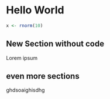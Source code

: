 # Hello World

```r
x <- rnorm(10)
```

## New Section without code

Lorem ipsum


## even more sections


ghdsoaighisdhg